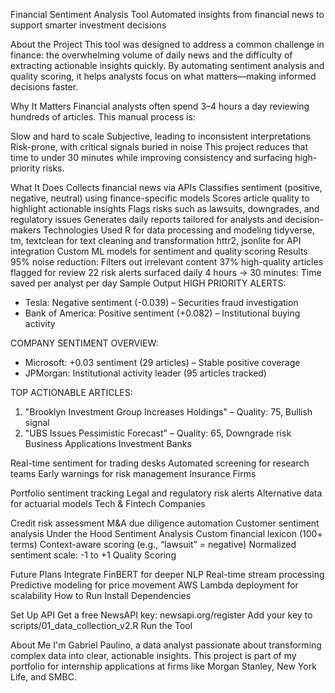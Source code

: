 Financial Sentiment Analysis Tool
Automated insights from financial news to support smarter investment decisions

About the Project
This tool was designed to address a common challenge in finance: the overwhelming volume of daily news and the difficulty of extracting actionable insights quickly. By automating sentiment analysis and quality scoring, it helps analysts focus on what matters—making informed decisions faster.

Why It Matters
Financial analysts often spend 3–4 hours a day reviewing hundreds of articles. This manual process is:

Slow and hard to scale
Subjective, leading to inconsistent interpretations
Risk-prone, with critical signals buried in noise
This project reduces that time to under 30 minutes while improving consistency and surfacing high-priority risks.

What It Does
Collects financial news via APIs
Classifies sentiment (positive, negative, neutral) using finance-specific models
Scores article quality to highlight actionable insights
Flags risks such as lawsuits, downgrades, and regulatory issues
Generates daily reports tailored for analysts and decision-makers
Technologies Used
R for data processing and modeling
tidyverse, tm, textclean for text cleaning and transformation
httr2, jsonlite for API integration
Custom ML models for sentiment and quality scoring
Results
95% noise reduction: Filters out irrelevant content
37% high-quality articles flagged for review
22 risk alerts surfaced daily
4 hours → 30 minutes: Time saved per analyst per day
Sample Output
HIGH PRIORITY ALERTS:
- Tesla: Negative sentiment (-0.039) – Securities fraud investigation  
- Bank of America: Positive sentiment (+0.082) – Institutional buying activity

COMPANY SENTIMENT OVERVIEW:
- Microsoft: +0.03 sentiment (29 articles) – Stable positive coverage
- JPMorgan: Institutional activity leader (95 articles tracked)

TOP ACTIONABLE ARTICLES:
1. "Brooklyn Investment Group Increases Holdings" – Quality: 75, Bullish signal
2. "UBS Issues Pessimistic Forecast" – Quality: 65, Downgrade risk
Business Applications
Investment Banks

Real-time sentiment for trading desks
Automated screening for research teams
Early warnings for risk management
Insurance Firms

Portfolio sentiment tracking
Legal and regulatory risk alerts
Alternative data for actuarial models
Tech & Fintech Companies

Credit risk assessment
M&A due diligence automation
Customer sentiment analysis
Under the Hood
Sentiment Analysis
Custom financial lexicon (100+ terms)
Context-aware scoring (e.g., “lawsuit” = negative)
Normalized sentiment scale: -1 to +1
Quality Scoring

Future Plans
Integrate FinBERT for deeper NLP
Real-time stream processing
Predictive modeling for price movement
AWS Lambda deployment for scalability
How to Run
Install Dependencies

Set Up API
Get a free NewsAPI key: newsapi.org/register
Add your key to scripts/01_data_collection_v2.R
Run the Tool

About Me
I'm Gabriel Paulino, a data analyst passionate about transforming complex data into clear, actionable insights. This project is part of my portfolio for internship applications at firms like Morgan Stanley, New York Life, and SMBC.
